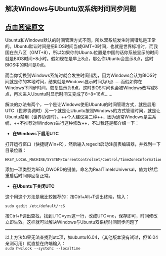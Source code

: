 ## 解决Windows与Ubuntu双系统时间同步问题    
[点击阅读原文](http://mtoou.info/windows-ubuntu-shijian/)     
---
Ubuntu和Windows默认的时间管理方式不同，所以双系统发生时间错乱是正常的。Ubuntu默认时间是把BIOS时间当成GMT+0时间，也就是世界标准时，而我国在东八区（GMT+8），所以如果你的Ubuntu位置是中国的话你系统显示的时间就是BIOS时间+8小时。假如现在是早上8点，那么你Ubuntu会显示8点，这时BIOS中的时间是0点。

而当你切换到Windows系统时就会发生时间错乱，因为Windows会认为BIOS时间就是你的本地时间，结果就是Windows显示时间为0点……而假如你在Windows下同步时间，恢复显示为8点，这时BIOS时间也会被Windows改写成8点，再次进入Ubuntu时显示时间又变成了8+8=16点……

解决的办法有两个，一个是让Windows使用Ubuntu的时间管理方式，就是启用UTC（世界协调时）另一个就是让Ubuntu按照Windows的方式管理时间，就是让Ubuntu禁用（世界协调时）。++个人建议第二种++，因为通常Windows是主系统，++不推荐对Windows进行这种修改++，不过我还是都介绍一下：

* **在Windows下启用UTC**

打开运行窗口（快捷键Win+R），然后输入regedit启动注册表编辑器，并找到一下目录位置：


```
HKEY_LOCAL_MACHINE/SYSTEM/CurrentControlSet/Control/TimeZoneInformation/
```

添加一项类型为REG_DWORD的键值，命名为RealTimeIsUniversal，值为1然后重启后时间即回复正常。

* **在Ubuntu下关闭UTC**

这个用这个方法是我比较推荐的：按Ctrl+Alt+T调出终端，输入：


```
sudo gedit /etc/default/rcS
```

按Ctrl+F调出查找，找到UTC=yes这一行，改成UTC=no，保存即可，时间修改立即生效。这样就可以解决Windows与Ubuntu双系统时间同步问题了

---  
以上方法如果无法查找到utc项，如ubuntu16.04，（其他版本没有试过，但16.04亲测可用）就直接在终端输入：  
`sudo hwclock --systohc --localtime`
